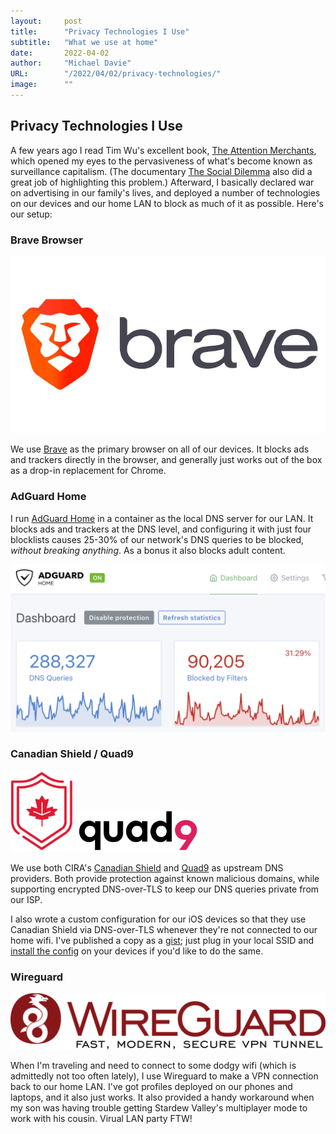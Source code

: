 ```yaml
---
layout:     post 
title:      "Privacy Technologies I Use"
subtitle:   "What we use at home"
date:       2022-04-02
author:     "Michael Davie"
URL:        "/2022/04/02/privacy-technologies/"
image:      ""
---
```


## Privacy Technologies I Use

A few years ago I read Tim Wu's excellent book, [The Attention Merchants](https://www.goodreads.com/book/show/28503628-the-attention-merchants), which opened my eyes to the pervasiveness of what's become known as surveillance capitalism. (The documentary [The Social Dilemma](https://www.youtube.com/watch?v=uaaC57tcci0) also did a great job of highlighting this problem.) Afterward, I basically declared war on advertising in our family's lives, and deployed a number of technologies on our devices and our home LAN to block as much of it as possible. Here's our setup:

### Brave Browser

![brave-logo](/images/2022-04-02-brave.jpg)

We use [Brave](https://brave.com/) as the primary browser on all of our devices. It blocks ads and trackers directly in the browser, and generally just works out of the box as a drop-in replacement for Chrome.

### AdGuard Home

I run [AdGuard Home](https://github.com/AdguardTeam/AdguardHome) in a container as the local DNS server for our LAN. It blocks ads and trackers at the DNS level, and configuring it with just four blocklists causes 25-30% of our network's DNS queries to be blocked, _without breaking anything_. As a bonus it also blocks adult content.

![AdGuard stats](/images/2022-04-02-adguard-stats.png)

### Canadian Shield / Quad9

<p float="left">
  <img src="/images/2022-04-02-canadian-shield.png" width="100" />
  <img src="/images/2022-04-02-quad9.svg" width="200" /> 
</p>

We use both CIRA's [Canadian Shield](https://www.cira.ca/cybersecurity-services/canadian-shield) and [Quad9](https://quad9.net/) as upstream DNS providers. Both provide protection against known malicious domains, while supporting encrypted DNS-over-TLS to keep our DNS queries private from our ISP.

I also wrote a custom configuration for our iOS devices so that they use Canadian Shield via DNS-over-TLS whenever they're not connected to our home wifi. I've published a copy as a [gist](https://gist.github.com/michaeldavie/d78e3fa6268c88c4ead093f757016309); just plug in your local SSID and [install the config](https://support.apple.com/en-ca/HT209435) on your devices if you'd like to do the same.

### Wireguard

![wireguard](/images/2022-04-02-wireguard.png)

When I'm traveling and need to connect to some dodgy wifi (which is admittedly not too often lately), I use Wireguard to make a VPN connection back to our home LAN. I've got profiles deployed on our phones and laptops, and it also just works. It also provided a handy workaround when my son was having trouble getting Stardew Valley's multiplayer mode to work with his cousin. Virual LAN party FTW!
